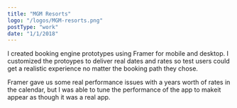 ```yaml
---
title: "MGM Resorts"
logo: "/logos/MGM-resorts.png"
postType: "work"
date: "1/1/2018"
---
```

I created booking engine prototypes using Framer for mobile and desktop. I customized the protoypes to deliver real dates and rates so test users could get a realistic experience no matter the booking path they chose.

Framer gave us some real performance issues with a years worth of rates in the calendar, but I was able to tune the performance of the app to makeit appear as though it was a real app.